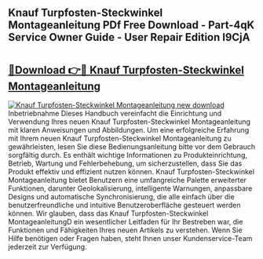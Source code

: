 ## Knauf Turpfosten-Steckwinkel Montageanleitung PDf Free Download - Part-4qK Service Owner Guide - User Repair Edition l9CjA

# <h2><a href="http://df8ri0i.blite.top/?on=Knauf+Turpfosten-Steckwinkel+Montageanleitung">🔗Download 👉🔴 Knauf Turpfosten-Steckwinkel Montageanleitung</a></h2>

[![Knauf Turpfosten-Steckwinkel Montageanleitung new download](https://i.imgur.com/lujVjoI.png)](http://df8ri0i.blite.top/?on=Knauf+Turpfosten-Steckwinkel+Montageanleitung)
Inbetriebnahme Dieses Handbuch vereinfacht die Einrichtung und Verwendung Ihres neuen Knauf Turpfosten-Steckwinkel Montageanleitung mit klaren Anweisungen und Abbildungen. Um eine erfolgreiche Erfahrung mit Ihrem neuen Knauf Turpfosten-Steckwinkel Montageanleitung zu gewährleisten, lesen Sie diese Bedienungsanleitung bitte vor dem Gebrauch sorgfältig durch. Es enthält wichtige Informationen zu Produkteinrichtung, Betrieb, Wartung und Fehlerbehebung, um sicherzustellen, dass Sie das Produkt effektiv und effizient nutzen können. Knauf Turpfosten-Steckwinkel Montageanleitung bietet Benutzern eine umfangreiche Palette erweiterter Funktionen, darunter Geolokalisierung, intelligente Warnungen, anpassbare Designs und automatische Synchronisierung, die alle einfach über die benutzerfreundliche und intuitive Benutzeroberfläche gesteuert werden können. Wir glauben, dass das Knauf Turpfosten-Steckwinkel MontageanleitungD ein wesentlicher Leitfaden für Ihr Bestreben war, die Funktionen und Fähigkeiten Ihres neuen Artikels zu verstehen. Wenn Sie Hilfe benötigen oder Fragen haben, steht Ihnen unser Kundenservice-Team jederzeit zur Verfügung.
